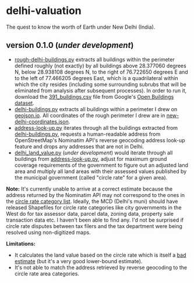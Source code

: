 # delhi-valuation
The quest to know the worth of Earth under New Delhi (India).
## version 0.1.0 (*under development*)
- [rough-delhi-buildings.py](https://github.com/vinamrsachdeva/delhi-valuation/blob/main/rough-delhi-buildings.py) extracts all buildings within the perimeter defined roughly (not exactly) by all buildings above 28.377060 degrees N, below 28.938108 degrees N, to the right of 76.722650 degrees E and to the left of 77.466205 degrees East, which is a quadrilateral within which the city resides (including some surrounding subrubs that will be eliminated from analysis after subsequent processes). In order to run it, download the [391_buildings.csv](https://storage.googleapis.com/open-buildings-data/v3/polygons_s2_level_4_gzip/391_buildings.csv.gz) file from Google's [Open Buildings dataset](https://sites.research.google/open-buildings/#download).
- [delhi-buildings.py](https://github.com/vinamrsachdeva/delhi-valuation/blob/main/delhi-buildings.py) extracts all buildings within a perimeter I drew on [geojson.io](https://geojson.io/). All coordinates of the rough perimeter I drew are in [new-delhi-coordinates.json](https://github.com/vinamrsachdeva/delhi-valuation/blob/main/new-delhi-coordinates.json).
- [address-look-up.py](https://github.com/vinamrsachdeva/delhi-valuation/blob/main/address-look-up.py) iterates through all the buildings extracted from [delhi-buildings.py](https://github.com/vinamrsachdeva/delhi-valuation/blob/main/delhi-buildings.py), requests a human-readable address from OpenStreetMap's Nominatim API's reverse geocoding address look-up feature and drops any addresses that are not in Delhi.
- [delhi_land_value.py](https://github.com/vinamrsachdeva/delhi-valuation/blob/main/delhi-land-value.py) (*under development*) would iterate through all buildings from [address-look-up.py](https://github.com/vinamrsachdeva/delhi-valuation/blob/main/address-look-up.py), adjust for maximum ground coverage requirements of the government to figure out an adjusted land area and multiply all land areas with their assessed values published by the municipal government (called "circle rate" for a given area).

**Note:** It's currently unable to arrive at a correct estimate because the address returned by the Nominatim API may not correspond to the ones in the [circle rate category list](https://github.com/vinamrsachdeva/delhi-valuation/blob/main/circle-rate.csv). Ideally, the MCD (Delhi's muni) should have released Shapefiles for circle rate categories like city governments in the West do for tax assessor data, parcel data, zoning data, property sale transaction data etc. I haven't been able to find any. I'd not be surprised if circle rate disputes between tax filers and the tax department were being resolved using non-digitized maps.

**Limitations:**
- It calculates the land value based on the circle rate which is itself a [bad estimate](https://www.thehindubusinessline.com/opinion/the-official-price-of-land-is-a-joke/article64592464.ece) (but it's a very good lower-bound estimate).
- It's not able to match the address retrieved by reverse geocoding to the circle rate area categories.

